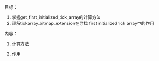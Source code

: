 目标：
1. 掌握get_first_initialized_tick_array的计算方法
2. 理解tickarray_bitmap_extension在寻找 first initialized tick array中的作用


内容：
1. 计算方法


2. 作用